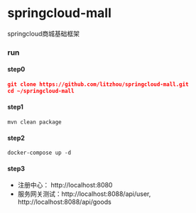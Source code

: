 # springcloud-mall
springcloud商城基础框架

### run
#### step0
```json
git clone https://github.com/litzhou/springcloud-mall.git
cd ~/springcloud-mall
```
#### step1
```
mvn clean package
```
#### step2

```
docker-compose up -d
```

#### step3

- 注册中心： http://localhost:8080
- 服务网关测试：http://localhost:8088/api/user, http://localhost:8088/api/goods



